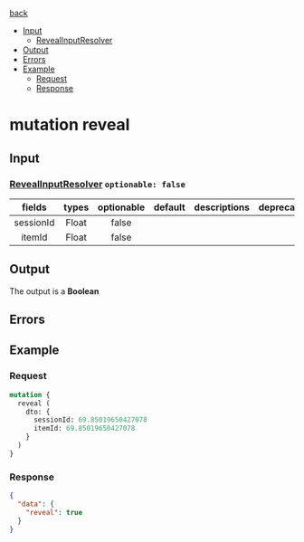 [back](../tableOfContent.md)
* [Input](#input)
  * [RevealInputResolver](#revealinputresolver-optionable-false)
* [Output](#output)
* [Errors](#errors)
* [Example](#example)
  * [Request](#request)
  * [Response](#response)

# mutation reveal
 
## Input
### [RevealInputResolver](../assets/inputs/revealinputresolver.md) `optionable: false`
| fields |types |optionable |default |descriptions |deprecated |
| :----:  |:---:  |:--------:  |:-----:  |:----------:  |:--------:  |
| sessionId |Float |false | | | |
| itemId |Float |false | | | 

## Output
The output is a **Boolean**
## Errors
## Example
### Request
```graphql
mutation {
  reveal (
    dto: {
      sessionId: 69.85019650427078
      itemId: 69.85019650427078
    }
  )
}
```
### Response
```json
{
  "data": {
    "reveal": true
  }
}
```